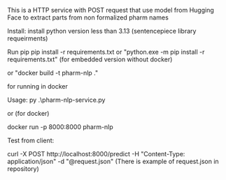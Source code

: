 This is a HTTP service with POST request that use model from Hugging Face to extract parts from non formalized pharm names

Install:
install python version less than 3.13 (sentencepiece library requeirments)

Run pip
pip install -r requirements.txt
or
"python.exe -m pip install -r requirements.txt" (for embedded version without docker)

or 
"docker build -t pharm-nlp ."

for running in docker 

Usage:
py .\pharm-nlp-service.py 

or (for docker)

docker run -p 8000:8000 pharm-nlp

Test from client:

curl -X POST http://localhost:8000/predict   -H "Content-Type: application/json"   -d "@request.json"
(There is example of request.json  in repository)


